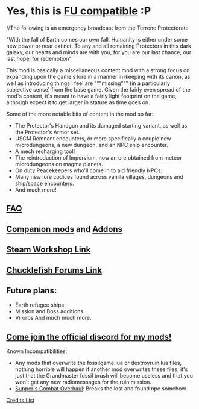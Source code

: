 # Yes, this is [FU compatible](https://steamcommunity.com/sharedfiles/filedetails/?id=2185949973) :P

//The following is an emergency broadcast from the Terrene Protectorate

"With the fall of Earth comes our own fall. Humanity is either under some new power or near extinct. To any and all remaining Protectors in this dark galaxy, our hearts and minds are with you, for you are our last chance, our last hope, for redemption"

This mod is basically a miscellaneous content mod with a strong focus on expanding upon the game's lore in a manner in-keeping with its canon, as well as introducing things I feel are """missing""" (in a particularly subjective sense) from the base game. Given the fairly even spread of the mod's content, it's meant to have a fairly light footprint on the game, although expect it to get larger in stature as time goes on.

Some of the more notable bits of content in the mod so far:
* The Protector's Handgun and its damaged starting variant, as well as the Protector's Armor set.
* USCM Remnant encounters, or more specifically a couple new microdungeons, a new dungeon, and an NPC ship encounter.
* A mech recharging tool!
* The reintroduction of Impervium, now an ore obtained from meteor microdungeons on magma planets.
* On duty Peacekeepers who'll come in to aid friendly NPCs.
* Many new lore codices found across vanilla villages, dungeons and ship/space encounters.
* And much more!

## [FAQ](https://steamcommunity.com/workshop/filedetails/discussion/1397217904/2914346777812575636/)

## [Companion mods](https://steamcommunity.com/workshop/filedetails/?id=2141830986) and [Addons](https://steamcommunity.com/workshop/filedetails/?id=2626767755)

## [Steam Workshop Link](https://steamcommunity.com/sharedfiles/filedetails/?id=1397217904)

## [Chucklefish Forums Link](https://community.playstarbound.com/resources/project-redemption.5377/)

## Future plans:
* Earth refugee ships
* Mission and Boss additions
* Virorbs
And much much more.

## [Come join the official discord for my mods!](https://discord.gg/MBaUNt8)

Known Incompatibilities:
* Any mods that overwrite the fossilgame.lua or destroyruin.lua files, nothing horrible will happen if another mod overwrites these files, it's just that the Grandmaster fossil brush will become useless and that you won't get any new radiomessages for the ruin mission.
* [Supper's Combat Overhaul](https://steamcommunity.com/sharedfiles/filedetails/?id=1595801436): Breaks the lost and found npc somehow.

[Credits List](https://steamcommunity.com/workshop/filedetails/discussion/1397217904/2979655949469751041/)
